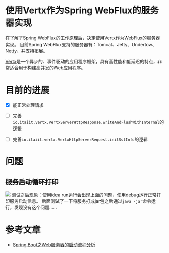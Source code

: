 # 使用Vertx作为Spring WebFlux的服务器实现
在了解了Spring WebFlux的工作原理后，决定使用Vertx作为WebFlux的服务器实现。
目前Spring WebFlux支持的服务器有：Tomcat、Jetty、Undertow、Netty，并支持拓展。

[Vertx](https://vertx.io/docs/)是一个异步的、事件驱动的应用程序框架，具有高性能和低延迟的特点，非常适合用于构建高并发的Web应用程序。
# 目前的进展
- [x] 能正常处理请求
- [ ] 完善`io.itaiit.vertx.VertxServerHttpResponse.writeAndFlushWithInternal`的逻辑
- [ ] 完善`io.itaiit.vertx.VertxHttpServerRequest.initSslInfo`的逻辑


# 问题
## ~~服务启动循环打印~~
![](docs/Snipaste_2025-05-15_20-17-31.png)
测试之后现象：使用idea run运行会出现上面的问题，使用debug运行正常打印服务启动信息。
后面测试了一下将服务打成jar包之后通过`java -jar`命令运行，发现没有这个问题......

# 参考文章
- [Spring Boot之Web服务器的启动流程分析](https://itaiit.top/2025/05/13/spring-boot%e4%b9%8bweb%e6%9c%8d%e5%8a%a1%e5%99%a8%e7%9a%84%e5%90%af%e5%8a%a8%e6%b5%81%e7%a8%8b%e5%88%86%e6%9e%90/)
